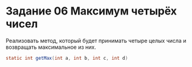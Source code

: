 # Задание 06 Максимум четырёх чисел

Реализовать метод, который будет принимать четыре целых числа и возвращать максимальное из них.
```java
static int getMax(int a, int b, int c, int d)
```

